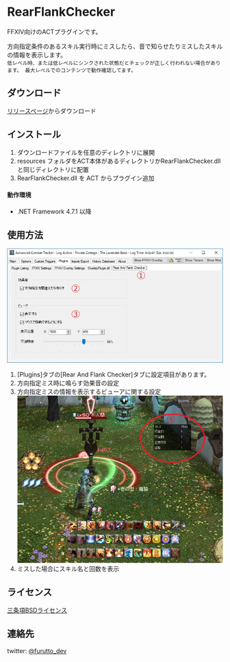 ﻿# RearFlankChecker
FFXIV向けのACTプラグインです。

方向指定条件のあるスキル実行時にミスしたら、音で知らせたりミスしたスキルの情報を表示します。  
`
低レベル時、または低レベルにシンクされた状態だとチェックが正しく行われない場合があります。
最大レベルでのコンテンツで動作確認してます。
`
## ダウンロード
[リリースページ](https://github.com/furutto/RearFlankChecker/releases/latest)からダウンロード
## インストール
1. ダウンロードファイルを任意のディレクトリに展開 
1. resources フォルダをACT本体があるディレクトリかRearFlankChecker.dllと同じディレクトリに配置
1. RearFlankChecker.dll を ACT からプラグイン追加
#### 動作環境
* .NET Framework 4.7.1 以降
## 使用方法
![Config](https://github.com/furutto/RearFlankChecker/blob/master/resources/image/readme_config.jpg)
1. [Plugins]タブの[Rear And Flank Checker]タブに設定項目があります。
1. 方向指定ミス時に鳴らす効果音の設定
1. 方向指定ミスの情報を表示するビューアに関する設定
![Viewer](https://github.com/furutto/RearFlankChecker/blob/master/resources/image/readme_viewer.jpg)
1. ミスした場合にスキル名と回数を表示
## ライセンス
[三条項BSDライセンス](LICENSE)  
## 連絡先
twitter:  [@furutto_dev](https://twitter.com/furutto_dev)  